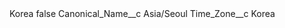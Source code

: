 <?xml version="1.0" encoding="UTF-8"?>
<CustomMetadata xmlns="http://soap.sforce.com/2006/04/metadata" xmlns:xsi="http://www.w3.org/2001/XMLSchema-instance" xmlns:xsd="http://www.w3.org/2001/XMLSchema">
    <label>Korea</label>
    <protected>false</protected>
    <values>
        <field>Canonical_Name__c</field>
        <value xsi:type="xsd:string">Asia/Seoul</value>
    </values>
    <values>
        <field>Time_Zone__c</field>
        <value xsi:type="xsd:string">Korea</value>
    </values>
</CustomMetadata>
